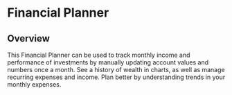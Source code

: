 # Financial Planner

## Overview

This Financial Planner can be used to track monthly income and performance of investments by manually updating account values and numbers once a month. See a history of wealth in charts, as well as manage recurring expenses and income. Plan better by understanding trends in your monthly expenses.
